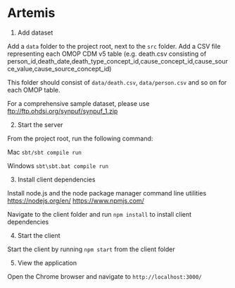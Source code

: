 # Artemis

1) Add dataset

Add a `data` folder to the project root, next to the `src` folder.
Add a CSV file representing each OMOP CDM v5 table (e.g. death.csv consisting of person_id,death_date,death_type_concept_id,cause_concept_id,cause_source_value,cause_source_concept_id)

This folder should consist of `data/death.csv`, `data/person.csv` and so on for each OMOP table.

For a comprehensive sample dataset, please use ftp://ftp.ohdsi.org/synpuf/synpuf_1.zip

2) Start the server

From the project root, run the following command:

Mac
`sbt/sbt compile run`

Windows
`sbt\sbt.bat compile run`

3) Install client dependencies

Install node.js and the node package manager command line utilities 
https://nodejs.org/en/
https://www.npmjs.com/

Navigate to the client folder and run `npm install` to install client dependencies

4) Start the client

Start the client by running `npm start` from the client folder


5) View the application

Open the Chrome browser and navigate to `http://localhost:3000/`
